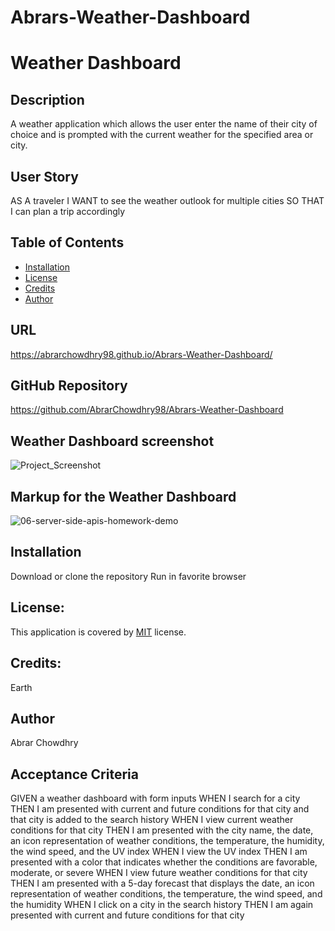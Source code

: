 # Abrars-Weather-Dashboard

# Weather Dashboard

## Description
A weather application which allows the user enter the name of their city of choice and is prompted with the current weather for the specified area or city.

## User Story
AS A traveler
I WANT to see the weather outlook for multiple cities
SO THAT I can plan a trip accordingly

## Table of Contents
* [Installation](#installation)
* [License](#license)
* [Credits](#credit)
* [Author](#author)

## URL
https://abrarchowdhry98.github.io/Abrars-Weather-Dashboard/

## GitHub Repository
https://github.com/AbrarChowdhry98/Abrars-Weather-Dashboard

## Weather Dashboard screenshot
![Project_Screenshot]()

## Markup for the Weather Dashboard
![06-server-side-apis-homework-demo](https://user-images.githubusercontent.com/57843842/127801401-cd5a373b-fe67-4706-9e0f-c1edd16f88c7.png)


## Installation
Download or clone the repository
Run in favorite browser

## License: 
This application is covered by [MIT](https://opensource.org/licenses/MIT) license.

## Credits: 
Earth

## Author
Abrar Chowdhry

## Acceptance Criteria
GIVEN a weather dashboard with form inputs
WHEN I search for a city
THEN I am presented with current and future conditions for that city and that city is added to the search history
WHEN I view current weather conditions for that city
THEN I am presented with the city name, the date, an icon representation of weather conditions, the temperature, the humidity, the wind speed, and the UV index
WHEN I view the UV index
THEN I am presented with a color that indicates whether the conditions are favorable, moderate, or severe
WHEN I view future weather conditions for that city
THEN I am presented with a 5-day forecast that displays the date, an icon representation of weather conditions, the temperature, the wind speed, and the humidity
WHEN I click on a city in the search history
THEN I am again presented with current and future conditions for that city